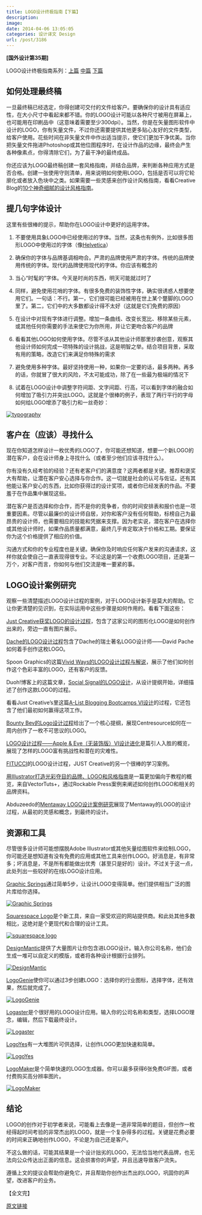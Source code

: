 ```yaml
---
title: LOGO设计终极指南【下篇】
description: 
image: 
date: 2014-04-06 13:05:05
categories: 设计译文 Design
url: /post/3186
---
```


**[国外设计第35期]**

LOGO设计终极指南系列：[上篇](http://colachan.com/3162.html) [中篇](http://colachan.com/3177.html) [下篇](http://colachan.com/3186.html)

## 如何处理最终稿

一旦最终稿已经选定，你得创建可交付的文件给客户。要确保你的设计具有适应性，在大小尺寸中看起来都不错。你的LOGO设计可能以各种尺寸被用在屏幕上，也可能用在印刷品中（这意味着需要至少300dpi）。当然，你是在矢量图形软件中设计的LOGO，你有矢量文件，不过你还需要提供其他更多贴心友好的文件类型，给客户使用。花些时间在非矢量文件中作出适当提示，使它们更加干净优美。当你把矢量文件拖进Photoshop或其他位图程序时，在设计作品的边缘，最终会产生各种像素点，你得清除它们，为了最干净的最终成品。

你还应该为LOGO最终稿创建一套风格指南，并结合品牌，来判断各种应用方式是否合格。创建一张使用守则清单，用来说明如何使用LOGO，包括是否可以将它轮廓化或者放入色块中之类。如果需要一些灵感来创作设计风格指南，看看Creative Blog的[10个神奇细腻的设计风格指南](http://www.creativebloq.com/branding/great-examples-design-style-guides-3132070)。

## 提几句字体设计

这里有些很棒的提示，帮助你在LOGO设计中更好的运用字体。

1.  不要使用具象LOGO中已经使用过的字体。当然，这条也有例外，比如很多图形LOGO中使用过的字体（像[Helvetica](http://www.sitepoint.com/logo-design-typography-helvetica/)）

2.  确保你的字体与品牌基调相吻合。严肃的品牌使用严肃的字体。传统的品牌使用传统的字体。现代的品牌使用现代的字体。你应该有概念的

3.  当心“时髦的”字体。今天是时尚的东西，明天可能就过时了

4.  同样，避免使用花哨的字体。有很多免费的装饰性字体，确实很诱惑人想要使用它们。一句话：不行。第一，它们很可能已经被用在世上某个蹩脚的LOGO里了。第二，它们中的大多数都设计得不太好（这就是它们免费的原因）

5.  在设计中对现有字体进行调整。增加一条曲线、改变长宽比、移除某些元素，或其他任何你需要的手法来使它为你所用，并让它更吻合客户的品牌

6.  看看其他LOGO如何使用字体。尽管不该从其他设计师那里抄袭创意，观察其他设计师如何完成一项特殊的设计挑战，这是明智之举。结合项目背景，采取有用的策略，改造它们来满足你特殊的需求

7.  避免使用多种字体。最好坚持使用一种，如果你一定要的话，最多两种。再多的话，你就冒了很大的风险，不太可能成功，除了在一些最为极端的情况下

8.  试着在LOGO设计中调整字符间距、文字间距、行高，可以看到字体的融合如何增加了吸引力并突出LOGO。这就是个很棒的例子，表现了两行平行的字母如何给LOGO增添了吸引力和一丝奇妙：

[![typography](http://netdna.webdesignerdepot.com/uploads/2014/01/typography.jpg "The ultimate guide to logo design photo")](http://www.behance.net/gallery/Carousel/11958907)

## 客户在（应该）寻找什么

现在你知道怎样设计一枚优秀的LOGO了，你可能还想知道，想要一个新LOGO的潜在客户，会在设计师身上寻找什么（或者至少他们应该寻找什么）。

你有没有久经考验的经验？还有老客户们的满意度？这两者都是关键。推荐和褒奖大有帮助，让潜在客户安心选择与你合作。这一切就是社会的认可与佐证。还有其他能让客户安心的东西，比如你获得过的设计奖项，或者你已经发表的作品。不要羞于在作品集中展现这些。

潜在客户是否选择和你合作，而不是你的竞争者，你的时间安排表和报价也是一项重要因素。尽管以最廉价的设计师自居，对你和客户没有任何帮助，标榜自己为最昂贵的设计师，也需要相应的技能和凭据来支撑。因为老实说，潜在客户在选择你或其他设计师时，如果作品质量都满意，最终几乎肯定取决于价格和工期。要保证你为这个价格提供了相应的价值。

沟通方式和你的专业程度也是关键。确保你及时响应任何客户发来的沟通请求，这样你就会使自己一直表现得很专业。不论这是的第一个收费LOGO项目，还是第一万个，对客户而言，你如何与他们交流是唯一要紧的事。

## LOGO设计案例研究

观察一些清楚描述LOGO设计过程的案例，对于LOGO设计新手是莫大的帮助。它让你更清楚的见识到，在实际运用中这些步骤是如何作用的。看看下面这些：

[Just Creative获奖LOGO的设计过程](http://justcreative.com/2008/04/24/logo-design-process-of-just-creative-design/)，包含了这家公司的图形化LOGO是如何创作出来的，旁边一直有图片展示。

[Dache的LOGO设计过程](http://webdesignerwall.com/tutorials/dache-logo-design-process)包含了Dache的瑞士著名LOGO设计师——David Pache如何着手创作这枚LOGO。

Spoon Graphics的这篇[Vivid Ways的LOGO设计过程与解说](http://blog.spoongraphics.co.uk/tutorials/logo-design-process-and-walkthrough-for-vivid-ways)，展示了他们如何创作这个色彩丰富的LOGO，还有客户的反馈。

Duoh!博客上的这篇文章，[Social Signal的LOGO设计](http://www.duoh.com/news/article/logo-design-for-social-signal/)，从设计提纲开始，详细描述了创作这款LOGO的过程。

看看Just Creative’s里这篇[A-List Blogging Bootcamps VI设计](http://justcreative.com/2009/09/09/blog-logo-design/)的过程，它还包含了他们最初如何赢得这项工作。

[Bounty Bev的Logo设计过程](http://blog.centresource.com/2010/02/03/the-bounty-bev-logo-design-process/)给出了一个核心提纲，展现Centresource如何在一周内创作了一枚不可思议的LOGO。

[LOGO设计过程——Apple &amp; Eve（无装饰版）VI设计进化](http://imjustcreative.com/apple-eve-logo-process/2010/06/12)是篇引人入胜的概览，展现了怎样的LOGO富有挑战性和潜在的灾难性。

[FITUCC](http://justcreative.com/2008/11/27/logo-design-process-fitucci/)[I](http://justcreative.com/2008/11/27/logo-design-process-fitucci/)的LOGO设计过程，JUST Creative的另一个很棒的学习案例。

[用Illustrator打造光彩夺目的品牌、LOGO和风格指南](http://vector.tutsplus.com/articles/creating-a-rockstar-brand-logo-styleguide-in-illustrator/)是一篇更加偏向于教程的概览，来自VectorTuts+，通过Rockable Press案例来阐述如何创作LOGO和相关的品牌资料。

Abduzeedo的[Mentaway LOGO设计案例研究](http://abduzeedo.com/mentaway-logo-design-case-study)展现了Mentaway的LOGO的设计过程，从最初的灵感和概念，到最终的设计。

## 资源和工具

尽管很多设计师可能想摆脱Adobe Illustrator或其他矢量绘图软件来绘制LOGO，你可能还是想知道有没有免费的应用或其他工具来创作LOGO。好消息是，有非常多；坏消息是，不是所有都能做出优秀（甚至只是好的）设计。不过关于这一点，此处列出一些较好的在线LOGO设计应用。

[Graphic Springs](http://www.graphicsprings.com/)通过简单5步，让设计LOGO变得简单。他们提供相当广泛的图片库给你选择。

[![Graphic Springs](http://netdna.webdesignerdepot.com/uploads/2014/01/graphicsprings.jpg "The ultimate guide to logo design photo")](http://www.graphicsprings.com/)

[Squarespace Logo](http://www.squarespace.com/logo/)是个新工具，来自一家受欢迎的网站提供商。和此处其他多数相比，这绝对是个更现代和合理的设计工具。

[![squarespace logo](http://netdna.webdesignerdepot.com/uploads/2014/01/squarespace.jpg "The ultimate guide to logo design photo")](http://www.squarespace.com/logo/)

[DesignMantic](https://www.designmantic.com/)提供了大量图片让你包含进LOGO设计。输入你公司名称，他们会生成一堆可以自定义的模版，或者将各种设计根据行业排列。

[![DesignMantic](http://netdna.webdesignerdepot.com/uploads/2014/01/designmantic.jpg "The ultimate guide to logo design photo")](https://www.designmantic.com/)

[LogoGenie](http://www.logogenie.net/logo-design)使你可以通过3步创建LOGO：选择你的行业图标，选择字体，还有效果，然后就完成了。

[![LogoGenie](http://netdna.webdesignerdepot.com/uploads/2014/01/logogenie.jpg "The ultimate guide to logo design photo")](http://www.logogenie.net/logo-design)

[Logaster](https://www.logaster.com/)是个很好用的LOGO设计应用。输入你的公司名称和类型，选择LOGO理念，编辑，然后下载最终设计。

[![Logaster](http://netdna.webdesignerdepot.com/uploads/2014/01/logaster.jpg "The ultimate guide to logo design photo")](https://www.logaster.com/)

[LogoYes](http://logoyes.com/)有一大堆图片可供选择，让创作LOGO更加快速和简单。

[![LogoYes](http://netdna.webdesignerdepot.com/uploads/2014/01/logoyes.jpg "The ultimate guide to logo design photo")](http://logoyes.com/)

[LogoMaker](http://www.logomaker.com/)是个简单快速的LOGO生成器。你可以最多获得6张免费GIF图，或者付费购买高分辨率图片。

[![LogoMaker](http://netdna.webdesignerdepot.com/uploads/2014/01/logomaker.jpg "The ultimate guide to logo design photo")](http://www.logomaker.com/)

## 结论

LOGO的创作对于初学者来说，可能看上去像是一道非常简单的题目，但创作一枚经得起时间考验的非常杰出的LOGO，就是一个复杂得多的过程。关键是花费必要的时间来正确地创作LOGO，不论是为自己还是客户。

不这么做的话，可能其结果是一个设计拙劣的LOGO，无法恰当地代表品牌，也无法向公众传达出正面的信息。这会损害你的声望，并且迅速导致客户流失。

遵循上文的提议会帮助你避免它，并且帮助你创作出杰出的LOGO，巩固你的声望，改进客户的业务。

【全文完】

[原文链接](http://www.webdesignerdepot.com/2014/02/the-ultimate-guide-to-logo-design/)